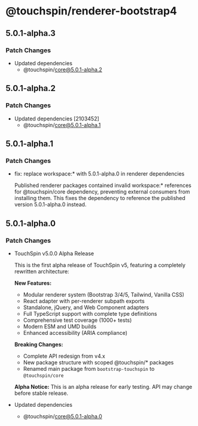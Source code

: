 # @touchspin/renderer-bootstrap4

## 5.0.1-alpha.3

### Patch Changes

- Updated dependencies
  - @touchspin/core@5.0.1-alpha.2

## 5.0.1-alpha.2

### Patch Changes

- Updated dependencies [2103452]
  - @touchspin/core@5.0.1-alpha.1

## 5.0.1-alpha.1

### Patch Changes

- fix: replace workspace:\* with 5.0.1-alpha.0 in renderer dependencies

  Published renderer packages contained invalid workspace:\* references for @touchspin/core dependency, preventing external consumers from installing them. This fixes the dependency to reference the published version 5.0.1-alpha.0 instead.

## 5.0.1-alpha.0

### Patch Changes

- TouchSpin v5.0.0 Alpha Release

  This is the first alpha release of TouchSpin v5, featuring a completely rewritten architecture:

  **New Features:**
  - Modular renderer system (Bootstrap 3/4/5, Tailwind, Vanilla CSS)
  - React adapter with per-renderer subpath exports
  - Standalone, jQuery, and Web Component adapters
  - Full TypeScript support with complete type definitions
  - Comprehensive test coverage (1000+ tests)
  - Modern ESM and UMD builds
  - Enhanced accessibility (ARIA compliance)

  **Breaking Changes:**
  - Complete API redesign from v4.x
  - New package structure with scoped @touchspin/\* packages
  - Renamed main package from `bootstrap-touchspin` to `@touchspin/core`

  **Alpha Notice:**
  This is an alpha release for early testing. API may change before stable release.

- Updated dependencies
  - @touchspin/core@5.0.1-alpha.0
